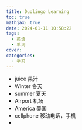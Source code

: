 ```yaml
---
title: Duolingo Learning
toc: true
mathjax: true
date: 2024-01-11 10:58:22
tags:
  - 英语
  - 单词
cover:
categories:
  - 学习
---
```


- juice 果汁
- Winter 冬天
- summer 夏天
- Airport 机场
- America 美国
- cellphone 移动电话，手机
- 

